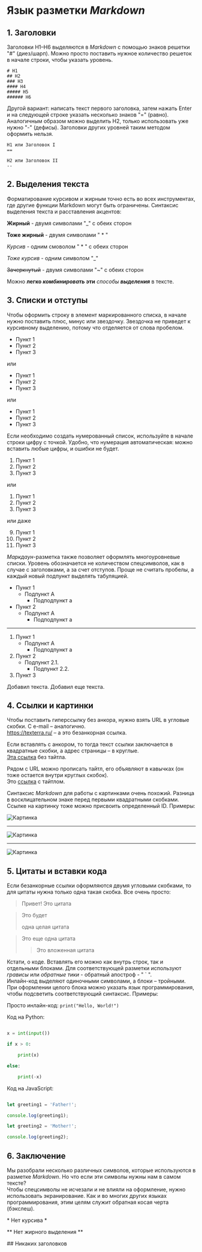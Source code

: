 # Язык разметки *Markdown*

## 1. Заголовки

Заголовки H1–H6 выделяются в *Markdown* с помощью знаков решетки "#" (диез/шарп). Можно просто поставить нужное количество решеток в начале строки, чтобы указать уровень.

    # Н1
    ## H2
    ### H3
    #### H4
    ##### H5
    ###### H6

Другой вариант: написать текст первого заголовка, затем нажать Enter и на следующей строке указать несколько знаков "=" (равно). Аналогичным образом можно выделить H2, только использовать уже нужно "-" (дефисы). Заголовки других уровней таким методом оформить нельзя.

    H1 или Заголовок I
    ==

    H2 или Заголовок II
    --

## 2. Выделения текста

Форматирование курсивом и жирным точно есть во всех инструментах, где другие функции Markdown могут быть ограничены. Синтаксис выделения текста и расставления акцентов:

__Жирный__ - двумя символами "_" с обеих сторон

**Тоже жирный** - двумя символами " * "

*Курсив* - одним смоволом " * " с обеих сторон

_Тоже курсив_ - одним символом "_"

~~Зачеркнутый~~ - двумя символами "~" с обеих сторон

Можно __легко *комбинировать* эти__ *способы __выделения__* в тексте.

## 3. Списки и отступы

Чтобы оформить строку в элемент маркированного списка, в начале нужно поставить плюс, минус или звездочку. Звездочка не приведет к курсивному выделению, потому что отделяется от слова пробелом.

- Пункт 1
- Пункт 2
- Пункт 3

или

+ Пункт 1
+ Пункт 2
+ Пункт 3

или

* Пункт 1
* Пункт 2
* Пункт 3

Если необходимо создать нумерованный список, используйте в начале строки цифру с точкой. Удобно, что нумерация автоматическая: можно вставить любые цифры, и ошибки не будет.

1. Пункт 1
2. Пункт 2
3. Пункт 3

или

1. Пункт 1
1. Пункт 2
1. Пункт 3

или даже

9. Пункт 1
5. Пункт 2
1. Пункт 3

*Маркдаун*-разметка также позволяет оформлять многоуровневые списки. Уровень обозначается не количеством спецсимволов, как в случае с заголовками, а за счет отступов. Проще не считать пробелы, а каждый новый подпункт выделять табуляцией.

- Пункт 1
    - Подпункт A
        - Подподпункт a
- Пункт 2
    + Подпункт A
        * Подподпункт a

---

1. Пункт 1
    + Подпункт A
        - Подподпункт a
2. Пункт 2
    * Подпункт 2.1.
        * Подпункт 2.2.
3. Пункт 3


Добавил текста.
Добавил еще текста.

## 4. Ссылки и картинки

Чтобы поставить гиперссылку без анкора, нужно взять URL в угловые скобки. С e-mail – аналогично.\
<https://texterra.ru/> – а это безанкорная ссылка.

Если вставлять с анкором, то тогда текст ссылки заключается в квадратные скобки, а адрес страницы – в круглые.\
[Эта ссылка](http://example.net/) без тайтла.

Рядом с URL можно прописать тайтл, его объявляют в кавычках (он тоже остается внутри круглых скобок).\
Это [ссылка](http://example.net/ "Заголовок") с тайтлом.

Синтаксис *Markdown* для работы с картинками очень похожий. Разница в восклицательном знаке перед первыми квадратными скобками. Ссылке на картинку тоже можно присвоить определенный ID. Примеры:

![Картинка](pic.png)

---

![Картинка](pic2.jpeg "Название")

---

![Картинка][pic]

[pic]: pic3.jpg "Название"


## 5. Цитаты и вставки кода

Если безанкорные ссылки оформляются двумя угловыми скобками, то для цитаты нужна только одна такая скобка. Все очень просто:

>Привет! Это цитата

>Это будет
>
> одна целая цитата

> Это еще одна цитата
>
>>Это вложенная цитата

Кстати, о коде. Вставлять его можно как внутрь строк, так и отдельными блоками. Для соответствующей разметки используют *грависы* или *обратные тики* - обратный апостроф - " ` ".\
Инлайн-код выделяют одиночными символами, а блоки – тройными. При оформлении целого блока можно указать язык программирования, чтобы подсветить соответствующий синтаксис. Примеры:

Просто инлайн-код: `print("Hello, World!")`

Код на Python:

```python

x = int(input())

if x > 0:

    print(x)

else:

    print(-x)

```

Код на JavaScript:

```javascript

let greeting1 = 'Father!';

console.log(greeting1);

let greeting2 = 'Mother!';

console.log(greeting2);

```

## 6. Заключение

Мы разобрали несколько различных символов, которые используются в разметке *Markdown*. Но что если эти символы нужны нам в самом тексте?\
Чтобы спецсимволы не исчезали и не влияли на оформление, нужно использовать экранирование. Как и во многих других языках программирования, этим целям служит обратная косая черта (бэкслеш).

\* Нет курсива \*

\** Нет жирного выделения \**

\## Никаких заголовков
